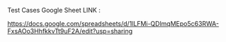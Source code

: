 
Test Cases Google Sheet LINK :

https://docs.google.com/spreadsheets/d/1lLFMi-QDlmqMEpo5c63RWA-FxsAOo3HhfkkvTt9uF2A/edit?usp=sharing